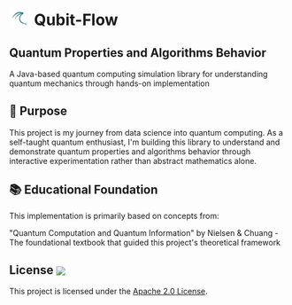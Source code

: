  <h1>
  <img src="logo.png" alt="Qubit-Flow Logo" width="38" style="vertical-align:-6px;">
  Qubit-Flow
</h1>

## Quantum Properties and Algorithms Behavior

A Java-based quantum computing simulation library for understanding quantum mechanics through hands-on implementation

## 🎯 Purpose
This project is my journey from data science into quantum computing. As a self-taught quantum enthusiast, I'm building this library to understand and demonstrate quantum properties and algorithms behavior through interactive experimentation rather than abstract mathematics alone.

## 📚 Educational Foundation
This implementation is primarily based on concepts from:

"Quantum Computation and Quantum Information" by Nielsen & Chuang - The foundational textbook that guided this project's theoretical framework

## License <img src="law-24.svg" color=#fff width="24" style="vertical-align: middle;">

This project is licensed under the [Apache 2.0 License](LICENSE).
